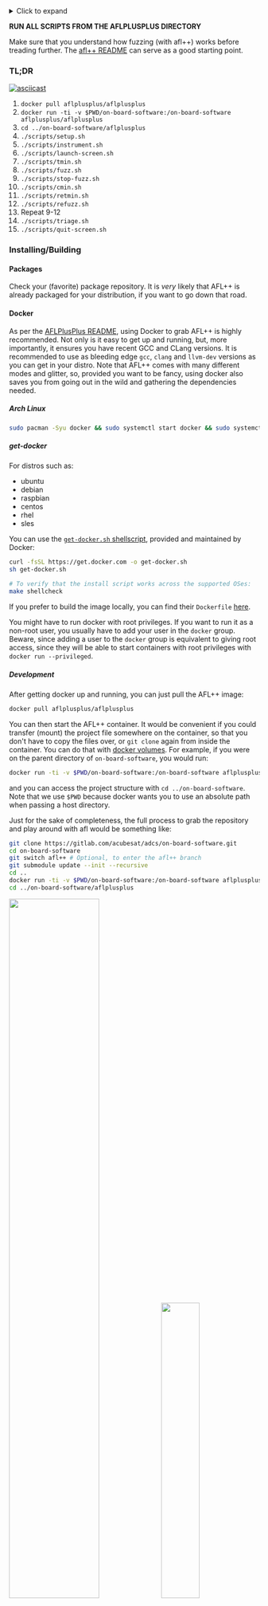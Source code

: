 <details>
<summary>Click to expand</summary>

[[_TOC_]]

</details>

**RUN ALL SCRIPTS FROM THE AFLPLUSPLUS DIRECTORY**

Make sure that you understand how fuzzing (with afl++) works before treading further. The [afl++ README](https://github.com/AFLplusplus/AFLplusplus/blob/stable/docs/README.md) can serve as a good starting point.

### TL;DR

[![asciicast](https://asciinema.org/a/457900.png)](https://asciinema.org/a/457900)

1. `docker pull aflplusplus/aflplusplus`
2. `docker run -ti -v $PWD/on-board-software:/on-board-software aflplusplus/aflplusplus`
3. `cd ../on-board-software/aflplusplus`
4. `./scripts/setup.sh`
5. `./scripts/instrument.sh`
6. `./scripts/launch-screen.sh`
7. `./scripts/tmin.sh`
8. `./scripts/fuzz.sh`
9. `./scripts/stop-fuzz.sh`
10. `./scripts/cmin.sh`
11. `./scripts/retmin.sh`
12. `./scripts/refuzz.sh`
13. Repeat 9-12
14. `./scripts/triage.sh`
15. `./scripts/quit-screen.sh`

### Installing/Building

#### Packages

Check your (favorite) package repository. It is _very_ likely that AFL++ is already packaged for your distribution, if you want to go down that road.

#### Docker

As per the [AFLPlusPlus README](https://github.com/AFLplusplus/AFLplusplus/blob/stable/docs/INSTALL.md), using Docker to grab AFL++ is highly recommended. Not only is it easy to get up and running, but, more importantly, it ensures you have recent GCC and CLang versions. It is recommended to use as bleeding edge `gcc`, `clang` and `llvm-dev` versions as you can get in your distro. Note that AFL++ comes with many different modes and glitter, so, provided you want to be fancy, using docker also saves you from going out in the wild and gathering the dependencies needed.

##### Arch Linux
```sh
sudo pacman -Syu docker && sudo systemctl start docker && sudo systemctl enable docker
```

##### get-docker

For distros such as:
- ubuntu
- debian
- raspbian
- centos
- rhel
- sles

You can use the [`get-docker.sh` shellscript](https://github.com/docker/docker-install), provided and maintained by Docker:
```sh
curl -fsSL https://get.docker.com -o get-docker.sh
sh get-docker.sh

# To verify that the install script works across the supported OSes:
make shellcheck
```

If you prefer to build the image locally, you can find their `Dockerfile` [here](https://github.com/AFLplusplus/AFLplusplus/blob/stable/Dockerfile).

You might have to run docker with root privileges. If you want to run it as a non-root user, you usually have to add your user in the `docker` group. Beware, since adding a user to the `docker` group is equivalent to giving root access, since they will be able to start containers with root privileges with `docker run --privileged`.

##### Development

After getting docker up and running, you can just pull the AFL++ image:
```sh
docker pull aflplusplus/aflplusplus
```

You can then start the AFL++ container. It would be convenient if you could transfer (mount) the project file somewhere on the container, so that you don't have to copy the files over, or `git clone` again from inside the container. You can do that with [docker volumes](https://docs.docker.com/storage/volumes/#start-a-container-with-a-volume). For example, if you were on the parent directory of `on-board-software`, you would run:
```sh
docker run -ti -v $PWD/on-board-software:/on-board-software aflplusplus/aflplusplus
```
and you can access the project structure with `cd ../on-board-software`. Note that we use `$PWD` because docker wants you to use an absolute path when passing a host directory.

Just for the sake of completeness, the full process to grab the repository and play around with afl would be something like:
```sh
git clone https://gitlab.com/acubesat/adcs/on-board-software.git
cd on-board-software
git switch afl++ # Optional, to enter the afl++ branch
git submodule update --init --recursive
cd ..
docker run -ti -v $PWD/on-board-software:/on-board-software aflplusplus/aflplusplus
cd ../on-board-software/aflplusplus
```

<p float="left">
  <img src="/aflplusplus/assets/afl-instrumentation.png" width="60%"/>
  <img src="/aflplusplus/assets/afl-tui.png" width="39%"/> 
</p>

Fun fact: Since you mounted the volume, any changes you do in `on-board-software` while inside the container will persist in the host directory even after closing the container. This is bidirectional: you can keep updating the `on-board-software` directory from outside, and the changes will be immediately reflected inside the container
Fun fact #2: you can work inside the container, and sign your commits with `git commit -S` out of the box!

#### Manual

If you want to build what you need yourself, you have to gather any dependencies you might want (e.g. flex, bison, llvm) beforehand. After you have everything at your disposal, you can follow the standard building routine:
```sh
git clone https://github.com/AFLplusplus/AFLplusplus
cd AFLplusplus
make distrib
sudo make install
```

Note that the `distrib` build target will get you AFL++ with all batteries included. For other build targets and build options you can refer to the [README](https://github.com/AFLplusplus/AFLplusplus/blob/stable/docs/INSTALL.md#linux-on-x86).

### Fuzzing

#### Risks

Before going on, spend some time to read on [what can go wrong](https://github.com/AFLplusplus/AFLplusplus/blob/stable/docs/fuzzing_in_depth.md#0-common-sense-risks).

### Using

Assuming you can use `afl-clang-lto` and the like, and that you are inside `aflplusplus/`, you can simply:
1. `./scripts/setup.sh`
   
   Note that this script was made to be ran inside the `aflplusplus/aflplusplus` image Docker container, as demonstrated above. For other distros and/or environments, you might have to inspect the script and tailor all steps to your own box accordingly. It can still serve as a good guideline on what you need to set up.
   
   This makes sure you can run `screen`, `rsync`, `gdb` and `go`. `screen` is used to start detached sessions to run time-consuming commands that should not be aborted midway. `rsync` is used to copy files instead of `cp` to allow for overwrites. `gdb` is used to take advantage of the [`exploitable`](https://github.com/jfoote/exploitable) GDB plugin. `go` is needed to use [`crashwalk`](https://github.com/bnagy/crashwalk).
2. `./scripts/instrument.sh`
   
   This sets various environment variables to configure AFL++, for example mode, instrumentation strategy, sanitizer (optional). Then, it instruments the code and builds the instrumented executable. You can edit it to directly affect how AFL++ is configured. 
3.  `./scripts/launch-screen.sh`
   
   This starts five sessions named `fuzzer1`, `fuzzer2`; `tmin` and `cmin`; `crashwalk`; in detached mode, meaning it starts the sessions without attaching to them. `screen` is key for this pipeline to work. Using `screen`, we can spawn the `afl-fuzz` fuzzing instances inside each session, have them run there without throttling/blocking the terminal, be sure that there won't be any premature termination of the fuzzing due to common accidents, be able to hop back and forth between the fuzzer instances to inspect them as we like, etc. We also use it to run `afl-cmin`. We can use it to run `afl-tmin` in the background where it spawns many processes to speed up the testcase minimization. 
   
   `screen` is awesome. At any point in time, you can run `screen -ls` to list all running sessions, if any. You can use this to manually verify that the sessions have started/stopped. Use `screen -xr fuzzer1` to attach to `fuzzer1` or `fuzzer2` and do the same for `cmin` and `tmin`, and `crashwalk` respectively. To detach from a session, press the keyboard shortcut `CTRL+A+D`.
4. `./scripts/tmin.sh`
   
   This uses `afl-tmin` to minimize each of the initial testcases to the bare minimum required to express the same code paths as the original testcase.
   It runs afl-tmin in parallel, by spawning different processes.
   It determines how many by probing the available CPU cores with `nproc`. Feel free to change this as you see fit.
   This is ran in the `tmin` `screen` session.
   **NOTE**: `afl-tmin` and `afl-cmin` run in a detached screen session. There are no scripts to stop these sessions like `stop-fuzz.sh`, because, unlike `afl-fuzz`, both `afl-tmin` and `afl-cmin` terminate on their own, and do not need to be aborted by the user. **Make sure that the respective session command has terminated before running the next script**. The scripts must be ran in the order specified here. If not, you _will_ break things.  
5. `./scripts/fuzz.sh`
   
   This uses `screen` to tell both `screen` sessions to start fuzzing with `afl-fuzz`. Specifically, it tells the session named `fuzzer1` to spawn a Master fuzzer instance which uses deterministic fuzzing strategies, and the session `fuzzer2` to spawn a Slave fuzzer instance which uses chaotic, random fuzzing strategies. These instances directly cooperate. The directory `inputs/` is read for the initial testcases, and `afl-fuzz` outputs to `findings/`. 
6. `./scripts/stop-fuzz.sh`
   
   This sends a `CTRL+C` to both the `fuzzer1` and `fuzzer2` running `screen` sessions. This gracefully terminates the `afl-fuzz` instances. It is required to stop the instances after a while, to minimize the testing corpus with `afl-cmin`. You should leave the fuzzer instances run for quite a while before stopping (and minimizing the corpus). It is highly advisable that you let them complete at least 1 cycle prior to terminating.
7. `./scripts/cmin.sh`
   
   This gathers the `afl-fuzz` output of both `fuzzer` and `fuzzer2`, uses `afl-cmin` to generate a minimized corpus, and passes the minimized corpus to both fuzzers. Note that `afl-cmin` find the testcases that most efficiently express unique paths according to previous runs and is thus different from `afl-tmin`. `rsync` is used here instead of `cp`, because `cp` doesn't want to overwrite the files, and it's very likely that some findings of `fuzzer1` will also have been discovered by `fuzzer2`.
   This is ran in the `cmin` `screen` session.
8. `./scripts/retmin.sh`
   
   This works like `tmin.sh`. The difference is that we now `afl-tmin` each testcase in the corpus that has been produced by the fuzzer instances and minimized with `afl-cmin`.
   This is ran in the `tmin` `screen` session.
9.  `./scripts/refuzz.sh`
   
   Similar to `./fuzz.sh`, this re-runs `afl-fuzz`. Two important differences. First, there's no need to configure AFL++, instrument, etc. Second, the parameter `-i inputs` from `fuzz.sh` has now been changed to `-i-`. This is necessary, since it tells the fuzzer instances to use the minimized corpus instead of looking at the `inputs/` initial testcases directory.
10. Repeat 6-9 as you see fit. Note that fuzzing is an iterative process, and you will definitely want to repeat this process (6-9) at _least_ once. Also, note that you should let all `afl-fuzz` instances complete at _least_ one full cycle before killing them with `stop-fuzz.sh`
11. `./scripts/triage.sh`

   This uses `cwtriage` to give you a databse containing results from triaging the fuzzer-found crashes, and `cwdump` to summarize said results. Both `cwtriage` and `cwdump` are ran in the `crashwalk` `screen` session.
12. `./scripts/quit-screen.sh`
   
   This gracefully kills the two `screen` sessions.
